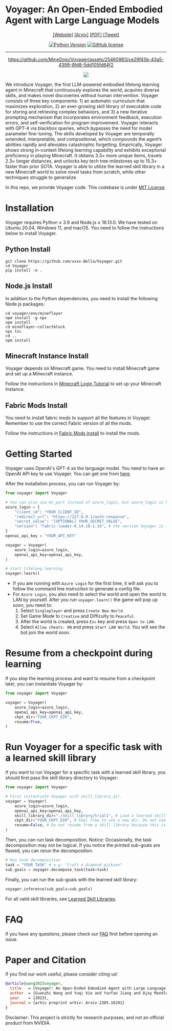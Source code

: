 # Voyager: An Open-Ended Embodied Agent with Large Language Models
<div align="center">

[[Website]](https://voyager.minedojo.org/)
[[Arxiv]](https://arxiv.org/abs/2305.16291)
[[PDF]](https://voyager.minedojo.org/assets/documents/voyager.pdf)
[[Tweet]](https://twitter.com/DrJimFan/status/1662115266933972993?s=20)

[![Python Version](https://img.shields.io/badge/Python-3.9-blue.svg)](https://github.com/MineDojo/Voyager)
[![GitHub license](https://img.shields.io/github/license/MineDojo/Voyager)](https://github.com/MineDojo/Voyager/blob/main/LICENSE)
______________________________________________________________________


https://github.com/MineDojo/Voyager/assets/25460983/ce29f45b-43a5-4399-8fd8-5dd105fd64f2

![](images/pull.png)


</div>

We introduce Voyager, the first LLM-powered embodied lifelong learning agent
in Minecraft that continuously explores the world, acquires diverse skills, and
makes novel discoveries without human intervention. Voyager consists of three
key components: 1) an automatic curriculum that maximizes exploration, 2) an
ever-growing skill library of executable code for storing and retrieving complex
behaviors, and 3) a new iterative prompting mechanism that incorporates environment
feedback, execution errors, and self-verification for program improvement.
Voyager interacts with GPT-4 via blackbox queries, which bypasses the need for
model parameter fine-tuning. The skills developed by Voyager are temporally
extended, interpretable, and compositional, which compounds the agent’s abilities
rapidly and alleviates catastrophic forgetting. Empirically, Voyager shows
strong in-context lifelong learning capability and exhibits exceptional proficiency
in playing Minecraft. It obtains 3.3× more unique items, travels 2.3× longer
distances, and unlocks key tech tree milestones up to 15.3× faster than prior SOTA.
Voyager is able to utilize the learned skill library in a new Minecraft world to
solve novel tasks from scratch, while other techniques struggle to generalize.

In this repo, we provide Voyager code. This codebase is under [MIT License](LICENSE).

# Installation
Voyager requires Python ≥ 3.9 and Node.js ≥ 16.13.0. We have tested on Ubuntu 20.04, Windows 11, and macOS. You need to follow the instructions below to install Voyager.

## Python Install
```
git clone https://github.com/xxxx-Bella/Voyager.git
cd Voyager
pip install -e .
```

## Node.js Install
In addition to the Python dependencies, you need to install the following Node.js packages:
```
cd voyager/env/mineflayer
npm install -g npx
npm install
cd mineflayer-collectblock
npx tsc
cd ..
npm install
```

## Minecraft Instance Install

Voyager depends on Minecraft game. You need to install Minecraft game and set up a Minecraft instance.

Follow the instructions in [Minecraft Login Tutorial](installation/minecraft_instance_install.md) to set up your Minecraft Instance.

## Fabric Mods Install

You need to install fabric mods to support all the features in Voyager. Remember to use the correct Fabric version of all the mods. 

Follow the instructions in [Fabric Mods Install](installation/fabric_mods_install.md) to install the mods.

# Getting Started
Voyager uses OpenAI's GPT-4 as the language model. You need to have an OpenAI API key to use Voyager. You can get one from [here](https://platform.openai.com/account/api-keys).

After the installation process, you can run Voyager by:
```python
from voyager import Voyager

# You can also use mc_port instead of azure_login, but azure_login is highly recommended
azure_login = {
    "client_id": "YOUR_CLIENT_ID",
    "redirect_url": "https://127.0.0.1/auth-response",
    "secret_value": "[OPTIONAL] YOUR_SECRET_VALUE",
    "version": "fabric-loader-0.14.18-1.19", # the version Voyager is tested on
}
openai_api_key = "YOUR_API_KEY" 

voyager = Voyager(
    azure_login=azure_login,
    openai_api_key=openai_api_key,
)

# start lifelong learning
voyager.learn()
```

* If you are running with `Azure Login` for the first time, it will ask you to follow the command line instruction to generate a config file.
* For `Azure Login`, you also need to select the world and open the world to LAN by yourself. After you run `voyager.learn()` the game will pop up soon, you need to:
  1. Select `Singleplayer` and press `Create New World`.
  2. Set Game Mode to `Creative` and Difficulty to `Peaceful`.
  3. After the world is created, press `Esc` key and press `Open to LAN`.
  4. Select `Allow cheats: ON` and press `Start LAN World`. You will see the bot join the world soon. 

# Resume from a checkpoint during learning

If you stop the learning process and want to resume from a checkpoint later, you can instantiate Voyager by:
```python
from voyager import Voyager

voyager = Voyager(
    azure_login=azure_login,
    openai_api_key=openai_api_key,
    ckpt_dir="YOUR_CKPT_DIR",
    resume=True,
)
```

# Run Voyager for a specific task with a learned skill library

If you want to run Voyager for a specific task with a learned skill library, you should first pass the skill library directory to Voyager:
```python
from voyager import Voyager

# First instantiate Voyager with skill_library_dir.
voyager = Voyager(
    azure_login=azure_login,
    openai_api_key=openai_api_key,
    skill_library_dir="./skill_library/trial1", # Load a learned skill library.
    ckpt_dir="YOUR_CKPT_DIR", # Feel free to use a new dir. Do not use the same dir as skill library because new events will still be recorded to ckpt_dir. 
    resume=False, # Do not resume from a skill library because this is not learning.
)
```
Then, you can run task decomposition. Notice: Occasionally, the task decomposition may not be logical. If you notice the printed sub-goals are flawed, you can rerun the decomposition.
```python
# Run task decomposition
task = "YOUR TASK" # e.g. "Craft a diamond pickaxe"
sub_goals = voyager.decompose_task(task=task)
```
Finally, you can run the sub-goals with the learned skill library:
```python
voyager.inference(sub_goals=sub_goals)
```

For all valid skill libraries, see [Learned Skill Libraries](skill_library/README.md).

# FAQ
If you have any questions, please check our [FAQ](FAQ.md) first before opening an issue.

# Paper and Citation

If you find our work useful, please consider citing us! 

```bibtex
@article{wang2023voyager,
  title   = {Voyager: An Open-Ended Embodied Agent with Large Language Models},
  author  = {Guanzhi Wang and Yuqi Xie and Yunfan Jiang and Ajay Mandlekar and Chaowei Xiao and Yuke Zhu and Linxi Fan and Anima Anandkumar},
  year    = {2023},
  journal = {arXiv preprint arXiv: Arxiv-2305.16291}
}
```

Disclaimer: This project is strictly for research purposes, and not an official product from NVIDIA.
